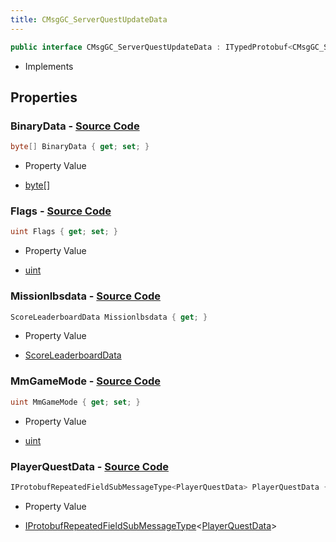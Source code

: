 ```yaml
---
title: CMsgGC_ServerQuestUpdateData
---
```


```csharp
public interface CMsgGC_ServerQuestUpdateData : ITypedProtobuf<CMsgGC_ServerQuestUpdateData>, INativeHandle
```

- Implements

## Properties

### **BinaryData** - [Source Code](https://github.com/swiftly-solution/swiftlys2/blob/main/managed/src/SwiftlyS2.Generated/Protobufs/Interfaces/CMsgGC_ServerQuestUpdateData.cs#L16)

```csharp
byte[] BinaryData { get; set; }
```

- Property Value

- [byte](https://learn.microsoft.com/dotnet/api/system.byte)[]

### **Flags** - [Source Code](https://github.com/swiftly-solution/swiftlys2/blob/main/managed/src/SwiftlyS2.Generated/Protobufs/Interfaces/CMsgGC_ServerQuestUpdateData.cs#L25)

```csharp
uint Flags { get; set; }
```

- Property Value

- [uint](https://learn.microsoft.com/dotnet/api/system.uint32)

### **Missionlbsdata** - [Source Code](https://github.com/swiftly-solution/swiftlys2/blob/main/managed/src/SwiftlyS2.Generated/Protobufs/Interfaces/CMsgGC_ServerQuestUpdateData.cs#L22)

```csharp
ScoreLeaderboardData Missionlbsdata { get; }
```

- Property Value

- [ScoreLeaderboardData](/docs/api/shared/protobufdefinitions/scoreleaderboarddata)

### **MmGameMode** - [Source Code](https://github.com/swiftly-solution/swiftlys2/blob/main/managed/src/SwiftlyS2.Generated/Protobufs/Interfaces/CMsgGC_ServerQuestUpdateData.cs#L19)

```csharp
uint MmGameMode { get; set; }
```

- Property Value

- [uint](https://learn.microsoft.com/dotnet/api/system.uint32)

### **PlayerQuestData** - [Source Code](https://github.com/swiftly-solution/swiftlys2/blob/main/managed/src/SwiftlyS2.Generated/Protobufs/Interfaces/CMsgGC_ServerQuestUpdateData.cs#L13)

```csharp
IProtobufRepeatedFieldSubMessageType<PlayerQuestData> PlayerQuestData { get; }
```

- Property Value

- [IProtobufRepeatedFieldSubMessageType](/docs/api/shared/netmessages/iprotobufrepeatedfieldsubmessagetype-1)<[PlayerQuestData](/docs/api/shared/protobufdefinitions/playerquestdata)>

